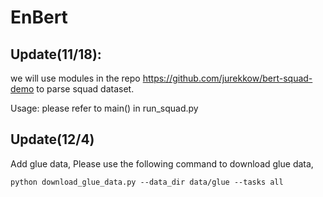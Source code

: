 # EnBert
## Update(11/18):
we will use modules in the repo https://github.com/jurekkow/bert-squad-demo to 
parse squad dataset.

Usage: please refer to main() in run_squad.py

## Update(12/4)
Add glue data, Please use the following command to download glue data,

```python download_glue_data.py --data_dir data/glue --tasks all```


